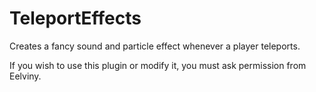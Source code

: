 TeleportEffects
===============

Creates a fancy sound and particle effect whenever a player teleports.

If you wish to use this plugin or modify it, you must ask permission from Eelviny.
